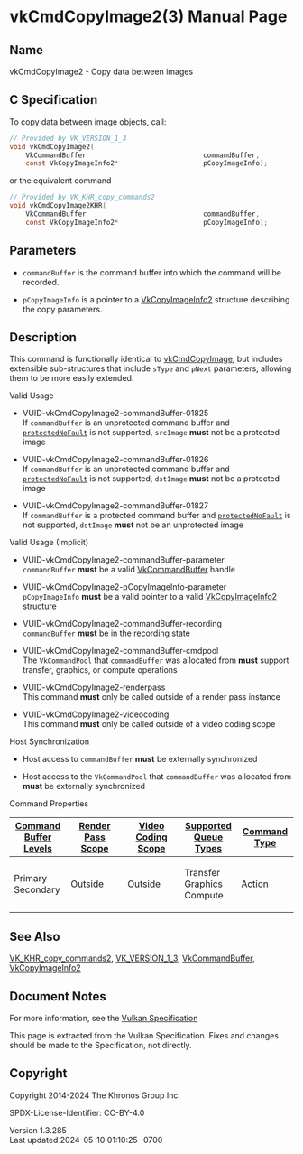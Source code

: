 # vkCmdCopyImage2(3) Manual Page

## Name

vkCmdCopyImage2 - Copy data between images



## <a href="#_c_specification" class="anchor"></a>C Specification

To copy data between image objects, call:

``` c
// Provided by VK_VERSION_1_3
void vkCmdCopyImage2(
    VkCommandBuffer                             commandBuffer,
    const VkCopyImageInfo2*                     pCopyImageInfo);
```

or the equivalent command

``` c
// Provided by VK_KHR_copy_commands2
void vkCmdCopyImage2KHR(
    VkCommandBuffer                             commandBuffer,
    const VkCopyImageInfo2*                     pCopyImageInfo);
```

## <a href="#_parameters" class="anchor"></a>Parameters

- `commandBuffer` is the command buffer into which the command will be
  recorded.

- `pCopyImageInfo` is a pointer to a
  [VkCopyImageInfo2](https://registry.khronos.org/vulkan/specs/1.3-extensions/man/html/VkCopyImageInfo2.html) structure describing the
  copy parameters.

## <a href="#_description" class="anchor"></a>Description

This command is functionally identical to
[vkCmdCopyImage](https://registry.khronos.org/vulkan/specs/1.3-extensions/man/html/vkCmdCopyImage.html), but includes extensible
sub-structures that include `sType` and `pNext` parameters, allowing
them to be more easily extended.

Valid Usage

- <a href="#VUID-vkCmdCopyImage2-commandBuffer-01825"
  id="VUID-vkCmdCopyImage2-commandBuffer-01825"></a>
  VUID-vkCmdCopyImage2-commandBuffer-01825  
  If `commandBuffer` is an unprotected command buffer and
  [`protectedNoFault`](#limits-protectedNoFault) is not supported,
  `srcImage` **must** not be a protected image

- <a href="#VUID-vkCmdCopyImage2-commandBuffer-01826"
  id="VUID-vkCmdCopyImage2-commandBuffer-01826"></a>
  VUID-vkCmdCopyImage2-commandBuffer-01826  
  If `commandBuffer` is an unprotected command buffer and
  [`protectedNoFault`](#limits-protectedNoFault) is not supported,
  `dstImage` **must** not be a protected image

- <a href="#VUID-vkCmdCopyImage2-commandBuffer-01827"
  id="VUID-vkCmdCopyImage2-commandBuffer-01827"></a>
  VUID-vkCmdCopyImage2-commandBuffer-01827  
  If `commandBuffer` is a protected command buffer and
  [`protectedNoFault`](#limits-protectedNoFault) is not supported,
  `dstImage` **must** not be an unprotected image

Valid Usage (Implicit)

- <a href="#VUID-vkCmdCopyImage2-commandBuffer-parameter"
  id="VUID-vkCmdCopyImage2-commandBuffer-parameter"></a>
  VUID-vkCmdCopyImage2-commandBuffer-parameter  
  `commandBuffer` **must** be a valid
  [VkCommandBuffer](https://registry.khronos.org/vulkan/specs/1.3-extensions/man/html/VkCommandBuffer.html) handle

- <a href="#VUID-vkCmdCopyImage2-pCopyImageInfo-parameter"
  id="VUID-vkCmdCopyImage2-pCopyImageInfo-parameter"></a>
  VUID-vkCmdCopyImage2-pCopyImageInfo-parameter  
  `pCopyImageInfo` **must** be a valid pointer to a valid
  [VkCopyImageInfo2](https://registry.khronos.org/vulkan/specs/1.3-extensions/man/html/VkCopyImageInfo2.html) structure

- <a href="#VUID-vkCmdCopyImage2-commandBuffer-recording"
  id="VUID-vkCmdCopyImage2-commandBuffer-recording"></a>
  VUID-vkCmdCopyImage2-commandBuffer-recording  
  `commandBuffer` **must** be in the [recording
  state](#commandbuffers-lifecycle)

- <a href="#VUID-vkCmdCopyImage2-commandBuffer-cmdpool"
  id="VUID-vkCmdCopyImage2-commandBuffer-cmdpool"></a>
  VUID-vkCmdCopyImage2-commandBuffer-cmdpool  
  The `VkCommandPool` that `commandBuffer` was allocated from **must**
  support transfer, graphics, or compute operations

- <a href="#VUID-vkCmdCopyImage2-renderpass"
  id="VUID-vkCmdCopyImage2-renderpass"></a>
  VUID-vkCmdCopyImage2-renderpass  
  This command **must** only be called outside of a render pass instance

- <a href="#VUID-vkCmdCopyImage2-videocoding"
  id="VUID-vkCmdCopyImage2-videocoding"></a>
  VUID-vkCmdCopyImage2-videocoding  
  This command **must** only be called outside of a video coding scope

Host Synchronization

- Host access to `commandBuffer` **must** be externally synchronized

- Host access to the `VkCommandPool` that `commandBuffer` was allocated
  from **must** be externally synchronized

Command Properties

<table class="tableblock frame-all grid-all stretch">
<colgroup>
<col style="width: 20%" />
<col style="width: 20%" />
<col style="width: 20%" />
<col style="width: 20%" />
<col style="width: 20%" />
</colgroup>
<thead>
<tr class="header">
<th class="tableblock halign-left valign-top"><a
href="#VkCommandBufferLevel">Command Buffer Levels</a></th>
<th class="tableblock halign-left valign-top"><a
href="#vkCmdBeginRenderPass">Render Pass Scope</a></th>
<th class="tableblock halign-left valign-top"><a
href="#vkCmdBeginVideoCodingKHR">Video Coding Scope</a></th>
<th class="tableblock halign-left valign-top"><a
href="#VkQueueFlagBits">Supported Queue Types</a></th>
<th class="tableblock halign-left valign-top"><a
href="#fundamentals-queueoperation-command-types">Command Type</a></th>
</tr>
</thead>
<tbody>
<tr class="odd">
<td class="tableblock halign-left valign-top"><p>Primary<br />
Secondary</p></td>
<td class="tableblock halign-left valign-top"><p>Outside</p></td>
<td class="tableblock halign-left valign-top"><p>Outside</p></td>
<td class="tableblock halign-left valign-top"><p>Transfer<br />
Graphics<br />
Compute</p></td>
<td class="tableblock halign-left valign-top"><p>Action</p></td>
</tr>
</tbody>
</table>

## <a href="#_see_also" class="anchor"></a>See Also

[VK_KHR_copy_commands2](https://registry.khronos.org/vulkan/specs/1.3-extensions/man/html/VK_KHR_copy_commands2.html),
[VK_VERSION_1_3](https://registry.khronos.org/vulkan/specs/1.3-extensions/man/html/VK_VERSION_1_3.html),
[VkCommandBuffer](https://registry.khronos.org/vulkan/specs/1.3-extensions/man/html/VkCommandBuffer.html),
[VkCopyImageInfo2](https://registry.khronos.org/vulkan/specs/1.3-extensions/man/html/VkCopyImageInfo2.html)

## <a href="#_document_notes" class="anchor"></a>Document Notes

For more information, see the <a
href="https://registry.khronos.org/vulkan/specs/1.3-extensions/html/vkspec.html#vkCmdCopyImage2"
target="_blank" rel="noopener">Vulkan Specification</a>

This page is extracted from the Vulkan Specification. Fixes and changes
should be made to the Specification, not directly.

## <a href="#_copyright" class="anchor"></a>Copyright

Copyright 2014-2024 The Khronos Group Inc.

SPDX-License-Identifier: CC-BY-4.0

Version 1.3.285  
Last updated 2024-05-10 01:10:25 -0700
